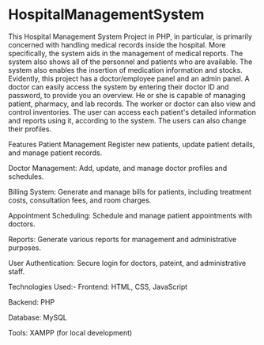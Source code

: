 # HospitalManagementSystem
This Hospital Management System Project in PHP, in particular, is primarily concerned with handling medical records inside the hospital. More specifically, the system aids in the management of medical reports. The system also shows all of the personnel and patients who are available. The system also enables the insertion of medication information and stocks. Evidently, this project has a doctor/employee panel and an admin panel. A doctor can easily access the system by entering their doctor ID and password, to provide you an overview. He or she is capable of managing patient, pharmacy, and lab records. The worker or doctor can also view and control inventories. The user can access each patient's detailed information and reports using it, according to the system. The users can also change their profiles.

Features
Patient Management
Register new patients, update patient details, and manage patient records.

Doctor Management:
Add, update, and manage doctor profiles and schedules.

Billing System:
Generate and manage bills for patients, including treatment costs, consultation fees, and room charges.

Appointment Scheduling:
Schedule and manage patient appointments with doctors.

Reports:
Generate various reports for management and administrative purposes.

User Authentication:
Secure login for doctors, pateint, and administrative staff.

Technologies Used:-
Frontend: HTML, CSS, JavaScript

Backend: PHP

Database: MySQL

Tools: XAMPP (for local development)
